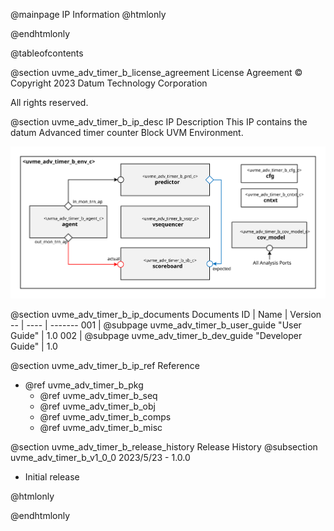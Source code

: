 @mainpage IP Information
@htmlonly
<div class="autonumbering">
@endhtmlonly


@tableofcontents


@section uvme_adv_timer_b_license_agreement License Agreement
© Copyright 2023 Datum Technology Corporation

All rights reserved.


@section uvme_adv_timer_b_ip_desc IP Description
This IP contains the datum Advanced timer counter Block UVM Environment.

![Advanced timer counter Block UVM Environment Block Diagram](env_block_diagram.svg)


@section uvme_adv_timer_b_ip_documents Documents
ID | Name | Version
-- | ---- | -------
001 | @subpage uvme_adv_timer_b_user_guide "User Guide" | 1.0
002 | @subpage uvme_adv_timer_b_dev_guide "Developer Guide" | 1.0


@section uvme_adv_timer_b_ip_ref Reference
 * @ref uvme_adv_timer_b_pkg
   * @ref uvme_adv_timer_b_seq
   * @ref uvme_adv_timer_b_obj
   * @ref uvme_adv_timer_b_comps
   * @ref uvme_adv_timer_b_misc


@section uvme_adv_timer_b_release_history Release History
@subsection uvme_adv_timer_b_v1_0_0 2023/5/23 - 1.0.0
- Initial release


@htmlonly
</div>
@endhtmlonly